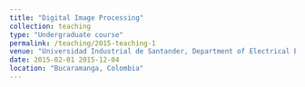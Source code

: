 ```yaml
---
title: "Digital Image Processing"
collection: teaching
type: "Undergraduate course"
permalink: /teaching/2015-teaching-1
venue: "Universidad Industrial de Santander, Department of Electrical Engineering"
date: 2015-02-01 2015-12-04
location: "Bucaramanga, Colombia"
---
```

